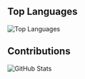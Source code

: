 ## Top Languages
![Top Languages](https://github-readme-stats.vercel.app/api/top-langs/?username=Seanmmajor&show_icons=true)
## Contributions
![GitHub Stats](https://github-readme-stats.vercel.app/api?username=Seanmmajor&show_icons=true&show_icons=true)


